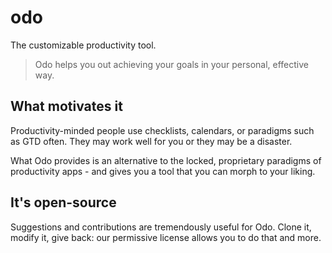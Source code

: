# odo
The customizable productivity tool.

> Odo helps you out achieving your goals in your personal, effective way.

## What motivates it

Productivity-minded people use checklists, calendars, or paradigms such as GTD often. They may work well for you or they may be a disaster.

What Odo provides is an alternative to the locked, proprietary paradigms of productivity apps - and gives you a tool that you can morph to your liking.

## It's open-source
Suggestions and contributions are tremendously useful for Odo. Clone it, modify it, give back: our permissive license allows you to do that and more.
